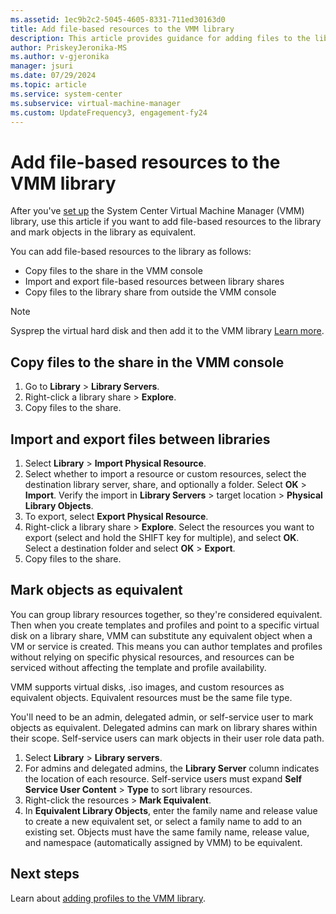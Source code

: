 ```yaml
---
ms.assetid: 1ec9b2c2-5045-4605-8331-711ed30163d0
title: Add file-based resources to the VMM library
description: This article provides guidance for adding files to the library in the VMM compute fabric
author: PriskeyJeronika-MS
ms.author: v-gjeronika
manager: jsuri
ms.date: 07/29/2024
ms.topic: article
ms.service: system-center
ms.subservice: virtual-machine-manager
ms.custom: UpdateFrequency3, engagement-fy24
---
```


# Add file-based resources to the VMM library



After you've [set up](manage-library-server.md) the System Center Virtual Machine Manager (VMM) library, use this article if you want to add file-based resources to the library and mark objects in the library as equivalent.

You can add file-based resources to the library as follows:

- Copy files to the share in the VMM console
- Import and export file-based resources between library shares
- Copy files to the library share from outside the VMM console

> [!NOTE]
>  Sysprep the virtual hard disk and then add it to the VMM library [Learn more](/windows-hardware/manufacture/desktop/sysprep-process-overview).

## Copy files to the share in the VMM console

1. Go to **Library** > **Library Servers**.
2. Right-click a library share > **Explore**.
3. Copy files to the share.

## Import and export files between libraries

1. Select **Library** > **Import Physical Resource**.
2. Select whether to import a resource or custom resources, select the destination library server, share, and optionally a folder. Select **OK** > **Import**. Verify the import in **Library Servers** > target location > **Physical Library Objects**.
3. To export, select **Export Physical Resource**.
4. Right-click a library share > **Explore**. Select the resources you want to export (select and hold the SHIFT key for multiple), and select **OK**. Select a destination folder and select **OK** > **Export**.
5. Copy files to the share.

## Mark objects as equivalent

You can group library resources together, so they're considered equivalent. Then when you create templates and profiles and point to a specific virtual disk on a library share, VMM can substitute any equivalent object when a VM or service is created. This means you can author templates and profiles without relying on specific physical resources, and resources can be serviced without affecting the template and profile availability.

VMM supports virtual disks, .iso images, and custom resources as equivalent objects. Equivalent resources must be the same file type.

You'll need to be an admin, delegated admin, or self-service user to mark objects as equivalent.  Delegated admins can mark on library shares within their scope. Self-service users can mark objects in their user role data path.

1. Select **Library** > **Library servers**.
2. For admins and delegated admins, the **Library Server** column indicates the location of each resource. Self-service users must expand **Self Service User Content** > **Type** to sort library resources.
3. Right-click the resources > **Mark Equivalent**.
4. In **Equivalent Library Objects**, enter the family name and release value to create a new equivalent set, or select a family name to add to an existing set. Objects must have the same family name, release value, and namespace (automatically assigned by VMM) to be equivalent.

## Next steps

Learn about [adding profiles to the VMM library](library-profiles.md).
